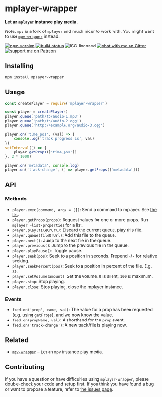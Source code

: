 # mplayer-wrapper

**Let an [`mplayer`](http://www.mplayerhq.hu/) instance play media.**

*Note*: `mpv` is a fork of `mplayer` and much nicer to work with. You might want to use [`mpv-wrapper`](https://github.com/derhuerst/mpv-wrapper) instead.

[![npm version](https://img.shields.io/npm/v/mplayer-wrapper.svg)](https://www.npmjs.com/package/mplayer-wrapper)
[![build status](https://api.travis-ci.org/derhuerst/mplayer-wrapper.svg?branch=master)](https://travis-ci.org/derhuerst/mplayer-wrapper)
![ISC-licensed](https://img.shields.io/github/license/derhuerst/mplayer-wrapper.svg)
[![chat with me on Gitter](https://img.shields.io/badge/chat%20with%20me-on%20gitter-512e92.svg)](https://gitter.im/derhuerst)
[![support me on Patreon](https://img.shields.io/badge/support%20me-on%20patreon-fa7664.svg)](https://patreon.com/derhuerst)


## Installing

```shell
npm install mplayer-wrapper
```


## Usage

```js
const createPlayer = require('mplayer-wrapper')

const player = createPlayer()
player.queue('path/to/audio-1.mp3')
player.queue('path/to/audio-2.ogg')
player.queue('http://example.org/audio-3.ogg')

player.on('time_pos', (val) => {
	console.log('track progress is', val)
})
setInterval(() => {
	player.getProps(['time_pos'])
}, 2 * 1000)

player.on('metadata', console.log)
player.on('track-change', () => player.getProps(['metadata']))
```


## API

### Methods

- `player.exec(command, args = [])`: Send a command to mplayer. See [the list](http://www.mplayerhq.hu/DOCS/tech/slave.txt).
- `player.getProps(props)`: Request values for one or more props. Run `mplayer -list-properties` for a list.
- `player.play(fileOrUrl)`: Discard the current queue, play this file.
- `player.queue(fileOrUrl)`: Add this file to the queue.
- `player.next()`: Jump to the next file in the queue.
- `player.previous()`: Jump to the previous file in the queue.
- `player.playPause()`: Toggle pause.
- `player.seek(pos)`: Seek to a position in seconds. Prepend `+`/`-` for relative seeking.
- `player.seekPercent(pos)`: Seek to a position in percent of the file. E.g. `30`.
- `player.setVolume(amount)`: Set the volume. `0` is silent, `100` is maximum.
- `player.stop`: Stop playing.
- `player.close`: Stop playing, close the mplayer instance.

### Events

- `feed.on('prop', name, val)`: The value for a prop has been requested (e.g. using `getProps`), and we now know the value.
- `feed.on(propName, val)`: A shorthand for the `prop` event.
- `feed.on('track-change')`: A new track/file is playing now.


## Related

- [`mpv-wrapper`](https://github.com/derhuerst/mpv-wrapper) – Let an `mpv` instance play media.


## Contributing

If you have a question or have difficulties using `mplayer-wrapper`, please double-check your code and setup first. If you think you have found a bug or want to propose a feature, refer to [the issues page](https://github.com/derhuerst/mplayer-wrapper/issues).
